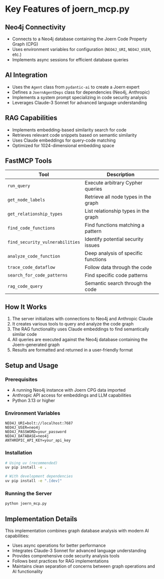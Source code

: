 # Key Features of joern_mcp.py

## Neo4j Connectivity

- Connects to a Neo4j database containing the Joern Code Property Graph (CPG)
- Uses environment variables for configuration (`NEO4J_URI`, `NEO4J_USER`, etc.)
- Implements async sessions for efficient database queries

## AI Integration

- Uses the `Agent` class from `pydantic-ai` to create a Joern expert
- Defines a `JoernAgentDeps` class for dependencies (Neo4j, Anthropic)
- Implements a system prompt specializing in code security analysis
- Leverages Claude-3 Sonnet for advanced language understanding

## RAG Capabilities

- Implements embedding-based similarity search for code
- Retrieves relevant code snippets based on semantic similarity
- Uses Claude embeddings for query-code matching
- Optimized for 1024-dimensional embedding space

## FastMCP Tools

| Tool | Description |
|------|-------------|
| `run_query` | Execute arbitrary Cypher queries |
| `get_node_labels` | Retrieve all node types in the graph |
| `get_relationship_types` | List relationship types in the graph |
| `find_code_functions` | Find functions matching a pattern |
| `find_security_vulnerabilities` | Identify potential security issues |
| `analyze_code_function` | Deep analysis of specific functions |
| `trace_code_dataflow` | Follow data through the code |
| `search_for_code_patterns` | Find specific code patterns |
| `rag_code_query` | Semantic search through the code |

## How It Works

1. The server initializes with connections to Neo4j and Anthropic Claude
2. It creates various tools to query and analyze the code graph
3. The RAG functionality uses Claude embeddings to find semantically similar code
4. All queries are executed against the Neo4j database containing the Joern-generated graph
5. Results are formatted and returned in a user-friendly format

## Setup and Usage

### Prerequisites
- A running Neo4j instance with Joern CPG data imported
- Anthropic API access for embeddings and LLM capabilities
- Python 3.13 or higher

### Environment Variables
```env
NEO4J_URI=bolt://localhost:7687
NEO4J_USER=neo4j
NEO4J_PASSWORD=your_password
NEO4J_DATABASE=neo4j
ANTHROPIC_API_KEY=your_api_key
```

### Installation
```bash
# Using uv (recommended)
uv pip install -e .

# With development dependencies
uv pip install -e ".[dev]"
```

### Running the Server
```bash
python joern_mcp.py
```

## Implementation Details

This implementation combines graph database analysis with modern AI capabilities:
- Uses async operations for better performance
- Integrates Claude-3 Sonnet for advanced language understanding
- Provides comprehensive code security analysis tools
- Follows best practices for RAG implementations
- Maintains clean separation of concerns between graph operations and AI functionality
